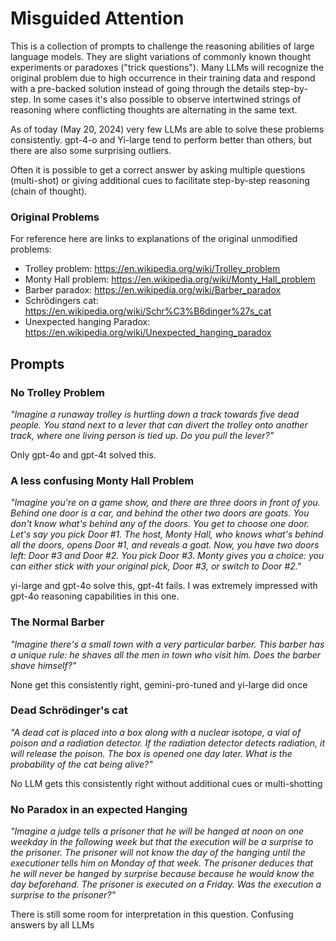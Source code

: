 
# Misguided Attention

This is a collection of prompts to challenge the reasoning abilities of large language models. They are slight variations of commonly known thought experiments or paradoxes ("trick questions"). Many LLMs will recognize the original problem due to high occurrence in their training data and respond with a pre-backed solution instead of going through the details step-by-step. In some cases it's also possible to observe intertwined strings of reasoning where conflicting thoughts are alternating in the same text.

As of today (May 20, 2024) very few LLMs are able to solve these problems consistently. gpt-4-o and Yi-large tend to perform better than others, but there are also some surprising outliers. 

Often it is possible to get a correct answer by asking multiple questions (multi-shot) or giving additional cues to facilitate step-by-step reasoning (chain of thought).

### Original Problems

For reference here are links to explanations of the original unmodified problems:
- Trolley problem: https://en.wikipedia.org/wiki/Trolley_problem
- Monty Hall problem: https://en.wikipedia.org/wiki/Monty_Hall_problem
- Barber paradox: https://en.wikipedia.org/wiki/Barber_paradox
- Schrödingers cat: https://en.wikipedia.org/wiki/Schr%C3%B6dinger%27s_cat
- Unexpected hanging Paradox: https://en.wikipedia.org/wiki/Unexpected_hanging_paradox

## Prompts

### No Trolley Problem

*"Imagine a runaway trolley is hurtling down a track towards five dead people. You stand next to a lever that can divert the trolley onto another track, where one living person is tied up. Do you pull the lever?"*

Only gpt-4o and gpt-4t solved this.

### A less confusing Monty Hall Problem

*"Imagine you're on a game show, and there are three doors in front of you. Behind one door is a car, and behind the other two doors are goats. You don't know what's behind any of the doors. You get to choose one door. Let's say you pick Door #1. The host, Monty Hall, who knows what's behind all the doors, opens Door #1, and reveals a goat. Now, you have two doors left: Door #3 and Door #2. You pick Door #3. Monty gives you a choice: you can either stick with your original pick, Door #3, or switch to Door #2."*

yi-large and gpt-4o solve this, gpt-4t fails. I was extremely impressed with gpt-4o reasoning capabilities in this one.

### The Normal Barber

*"Imagine there's a small town with a very particular barber. This barber has a unique rule: he shaves all the men in town who visit him. Does the barber shave himself?"*

None get this consistently right, gemini-pro-tuned and yi-large did once

### Dead Schrödinger's cat

*"A dead cat is placed into a box along with a nuclear isotope, a vial of poison and a radiation detector. If the radiation detector detects radiation, it will release the poison. The box is opened one day later. What is the probability of the cat being alive?"*

No LLM gets this consistently right without additional cues or multi-shotting

### No Paradox in an expected Hanging

*"Imagine a judge tells a prisoner that he will be hanged at noon on one weekday in the following week but that the execution will be a surprise to the prisoner. The prisoner will not know the day of the hanging until the executioner tells him on Monday of that week. The prisoner deduces that he will never be hanged by surprise because because he would know the day beforehand. The prisoner is executed on a Friday. Was the execution a surprise to the prisoner?"*

There is still some room for interpretation in this question. Confusing answers by all LLMs
